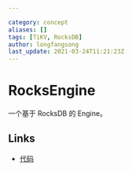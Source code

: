 ```yaml
---

category: concept
aliases: []
tags: [TiKV, RocksDB]
author: longfangsong
last_update: 2021-03-24T11:21:23Z
---
```


# RocksEngine

一个基于 RocksDB 的 Engine。

## Links

- [代码](https://github.com/tikv/tikv/blob/f9b7bef1e7af6c1ba7cf5b06f0d6dfd2d9248a10/components/tikv_kv/src/rocksdb_engine.rs#L78)
